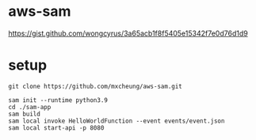 # aws-sam

https://gist.github.com/wongcyrus/3a65acb1f8f5405e15342f7e0d76d1d9

# setup

```
git clone https://github.com/mxcheung/aws-sam.git

sam init --runtime python3.9
cd ./sam-app
sam build
sam local invoke HelloWorldFunction --event events/event.json
sam local start-api -p 8080
```

